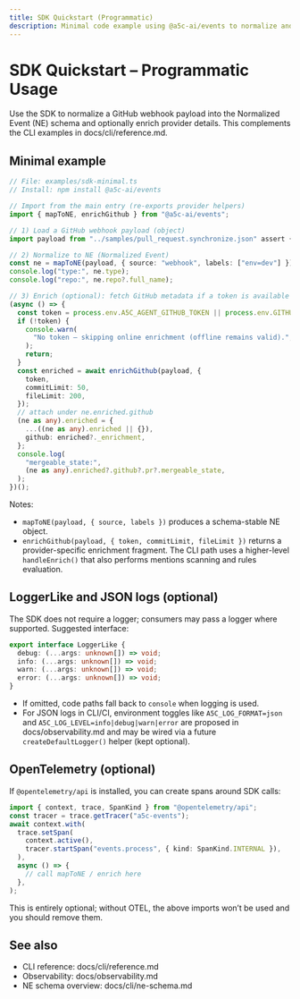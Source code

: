 ```yaml
---
title: SDK Quickstart (Programmatic)
description: Minimal code example using @a5c-ai/events to normalize and optionally enrich, with notes on LoggerLike and optional OpenTelemetry.
---
```


# SDK Quickstart – Programmatic Usage

Use the SDK to normalize a GitHub webhook payload into the Normalized Event (NE) schema and optionally enrich provider details. This complements the CLI examples in docs/cli/reference.md.

## Minimal example

```ts
// File: examples/sdk-minimal.ts
// Install: npm install @a5c-ai/events

// Import from the main entry (re-exports provider helpers)
import { mapToNE, enrichGithub } from "@a5c-ai/events";

// 1) Load a GitHub webhook payload (object)
import payload from "../samples/pull_request.synchronize.json" assert { type: "json" };

// 2) Normalize to NE (Normalized Event)
const ne = mapToNE(payload, { source: "webhook", labels: ["env=dev"] });
console.log("type:", ne.type);
console.log("repo:", ne.repo?.full_name);

// 3) Enrich (optional): fetch GitHub metadata if a token is available
(async () => {
  const token = process.env.A5C_AGENT_GITHUB_TOKEN || process.env.GITHUB_TOKEN;
  if (!token) {
    console.warn(
      "No token — skipping online enrichment (offline remains valid).",
    );
    return;
  }
  const enriched = await enrichGithub(payload, {
    token,
    commitLimit: 50,
    fileLimit: 200,
  });
  // attach under ne.enriched.github
  (ne as any).enriched = {
    ...((ne as any).enriched || {}),
    github: enriched?._enrichment,
  };
  console.log(
    "mergeable_state:",
    (ne as any).enriched?.github?.pr?.mergeable_state,
  );
})();
```

Notes:

- `mapToNE(payload, { source, labels })` produces a schema-stable NE object.
- `enrichGithub(payload, { token, commitLimit, fileLimit })` returns a provider-specific enrichment fragment. The CLI path uses a higher-level `handleEnrich()` that also performs mentions scanning and rules evaluation.

## LoggerLike and JSON logs (optional)

The SDK does not require a logger; consumers may pass a logger where supported. Suggested interface:

```ts
export interface LoggerLike {
  debug: (...args: unknown[]) => void;
  info: (...args: unknown[]) => void;
  warn: (...args: unknown[]) => void;
  error: (...args: unknown[]) => void;
}
```

- If omitted, code paths fall back to `console` when logging is used.
- For JSON logs in CLI/CI, environment toggles like `A5C_LOG_FORMAT=json` and `A5C_LOG_LEVEL=info|debug|warn|error` are proposed in docs/observability.md and may be wired via a future `createDefaultLogger()` helper (kept optional).

## OpenTelemetry (optional)

If `@opentelemetry/api` is installed, you can create spans around SDK calls:

```ts
import { context, trace, SpanKind } from "@opentelemetry/api";
const tracer = trace.getTracer("a5c-events");
await context.with(
  trace.setSpan(
    context.active(),
    tracer.startSpan("events.process", { kind: SpanKind.INTERNAL }),
  ),
  async () => {
    // call mapToNE / enrich here
  },
);
```

This is entirely optional; without OTEL, the above imports won’t be used and you should remove them.

## See also

- CLI reference: docs/cli/reference.md
- Observability: docs/observability.md
- NE schema overview: docs/cli/ne-schema.md
